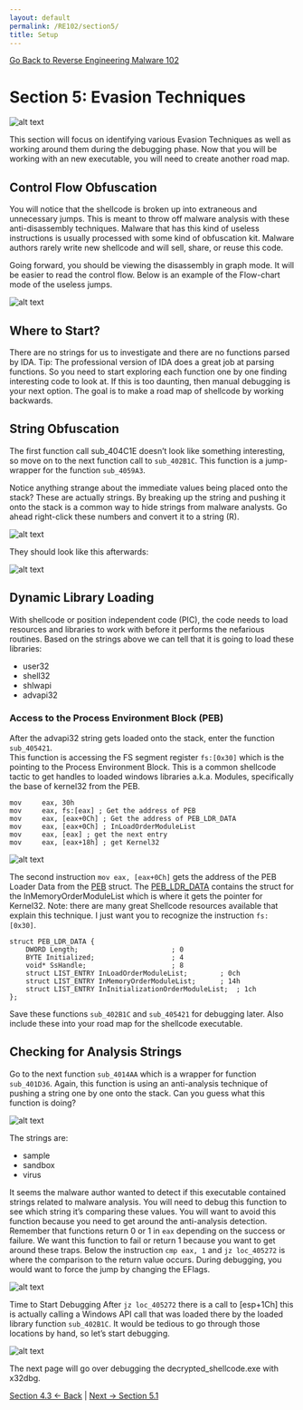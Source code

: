 ```yaml
---
layout: default
permalink: /RE102/section5/
title: Setup
---
```

[Go Back to Reverse Engineering Malware 102](https://securedorg.github.io/RE102/)

# Section 5: Evasion Techniques #

![alt text](https://securedorg.github.io/RE102/images/Section5_intro_.gif "intro")

This section will focus on identifying various Evasion Techniques as well as working around them during the debugging phase. Now that you will be working with an new executable, you will need to create another road map.

## Control Flow Obfuscation ##

You will notice that the shellcode is broken up into extraneous and unnecessary jumps. This is meant to throw off malware analysis with these anti-disassembly techniques. Malware that has this kind of useless instructions is usually processed with some kind of obfuscation kit. Malware authors rarely write new shellcode and will sell, share, or reuse this code.

Going forward, you should be viewing the disassembly in graph mode. It will be easier to read the control flow. Below is an example of the Flow-chart mode of the useless jumps.

![alt text](https://securedorg.github.io/RE102/images/ControlFlowObfuscation.png "ControlFlowObfuscation")

## Where to Start? ##

There are no strings for us to investigate and there are no functions parsed by IDA. Tip: The professional version of IDA does a great job at parsing functions. So you need to start exploring each function one by one finding interesting code to look at. If this is too daunting, then manual debugging is your next option. The goal is to make a road map of shellcode by working backwards.

## String Obfuscation ##

The first function call sub_404C1E doesn’t look like something interesting, so move on to the next function call to `sub_402B1C`. This function is a jump-wrapper for the function `sub_4059A3`.

Notice anything strange about the immediate values being placed onto the stack? These are actually strings. By breaking up the string and pushing it onto the stack is a common way to hide strings from malware analysts. Go ahead right-click these numbers and convert it to a string (R).

![alt text](https://securedorg.github.io/RE102/images/FunkyStrings.png "FunkyStrings")

They should look like this afterwards:

![alt text](https://securedorg.github.io/RE102/images/PostStrings.png "PostStrings")

## Dynamic Library Loading ##

With shellcode or position independent code (PIC), the code needs to load resources and libraries to work with before it performs the nefarious routines. Based on the strings above we can tell that it is going to load these libraries:

* user32
* shell32
* shlwapi
* advapi32

### Access to the Process Environment Block (PEB) ###

After the advapi32 string gets loaded onto the stack, enter the function `sub_405421`.  
This function is accessing the FS segment register `fs:[0x30]` which is the pointing to the Process Environment Block. This is a common shellcode tactic to get handles to loaded windows libraries a.k.a. Modules, specifically the base of kernel32 from the PEB.

```    
mov     eax, 30h
mov     eax, fs:[eax] ; Get the address of PEB
mov     eax, [eax+0Ch] ; Get the address of PEB_LDR_DATA
mov     eax, [eax+0Ch] ; InLoadOrderModuleList
mov     eax, [eax] ; get the next entry
mov     eax, [eax+18h] ; get Kernel32
```

![alt text](https://securedorg.github.io/RE102/images/PEB.gif "PEB")

The second instruction `mov eax, [eax+0Ch]` gets the address of the PEB Loader Data from the [PEB](https://msdn.microsoft.com/en-us/library/windows/desktop/aa813706%28v=vs.85%29.aspx) struct. The [PEB_LDR_DATA](https://msdn.microsoft.com/en-us/library/windows/desktop/aa813708(v=vs.85).aspx) contains the struct for the InMemoryOrderModuleList which is where it gets the pointer for Kernel32. Note: there are many great Shellcode resources available that explain this technique. I just want you to recognize the instruction `fs:[0x30]`.

```
struct PEB_LDR_DATA {
	DWORD Length;						; 0
	BYTE Initialized;					; 4
	void* SsHandle;						; 8
	struct LIST_ENTRY InLoadOrderModuleList;		; 0ch
	struct LIST_ENTRY InMemoryOrderModuleList;		; 14h
	struct LIST_ENTRY InInitializationOrderModuleList;	; 1ch
};
```
Save these functions `sub_402B1C` and `sub_405421` for debugging later. Also include these into your road map for the shellcode executable.

## Checking for Analysis Strings ##

Go to the next function `sub_4014AA` which is a wrapper for function `sub_401D36`. Again, this function is using an anti-analysis technique of pushing a string one by one onto the stack. Can you guess what this function is doing?

![alt text](https://securedorg.github.io/RE102/images/NameCheck.png "NameCheck")

The strings are:

* sample
* sandbox
* virus

It seems the malware author wanted to detect if this executable contained strings related to malware analysis. You will need to debug this function to see which string it’s comparing these values. You will want to avoid this function because you need to get around the anti-analysis detection. Remember that functions return 0 or 1 in `eax` depending on the success or failure. We want this function to fail or return 1 because you want to get around these traps. Below the instruction `cmp eax, 1` and `jz loc_405272` is where the comparison to the return value occurs. During debugging, you would want to force the jump by changing the EFlags.

![alt text](https://securedorg.github.io/RE102/images/checkname.png "checkname")

Time to Start Debugging
After `jz loc_405272` there is a call to [esp+1Ch] this is actually calling a Windows API call that was loaded there by the loaded library function `sub_402B1C`. It would be tedious to go through those locations by hand, so let’s start debugging.

![alt text](https://securedorg.github.io/RE102/images/startdebugging.png "startdebugging")

The next page will go over debugging the decrypted_shellcode.exe with x32dbg.

[Section 4.3 <- Back](https://securedorg.github.io/RE102/section4.3) | [Next -> Section 5.1](https://securedorg.github.io/RE102/section5.1)
